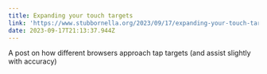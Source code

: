```yaml
---
title: Expanding your touch targets
link: 'https://www.stubbornella.org/2023/09/17/expanding-your-touch-targets/'
date: 2023-09-17T21:13:37.944Z
---
```


A post on how different browsers approach tap targets (and assist slightly with accuracy)
